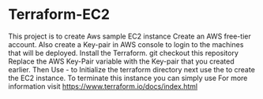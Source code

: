# Terraform-EC2
This project is to create Aws sample EC2 instance 
Create an AWS free-tier account. Also create a Key-pair in AWS console to login to the machines that will be deployed.
Install the Terraform.
git checkout this repository 
Replace the AWS Key-Pair variable with the Key-pair that you created earlier.
Then Use <terraform init> - to Initialize the terraform directory
next use the <terraform apply> to create the EC2 instance.
To terminate this instance you can simply use <terraform destroy>
For more information visit https://www.terraform.io/docs/index.html

